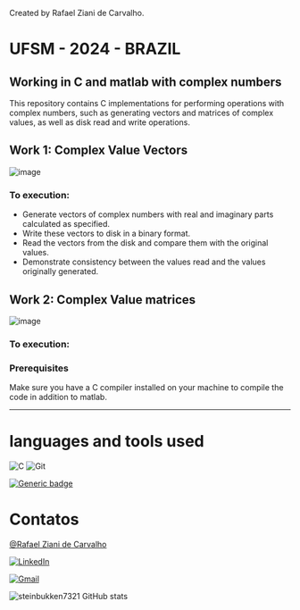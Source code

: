 
Created by Rafael Ziani de Carvalho.

# UFSM - 2024 - BRAZIL

## Working in C and matlab with complex numbers

This repository contains C implementations for performing operations with complex numbers, such as generating vectors and matrices of complex values, as well as disk read and write operations.

## Work 1: Complex Value Vectors

![image](https://github.com/steinbukken7321/Jobs---UFSM---2024/assets/83385968/dae8016e-0b47-4eff-9962-5edc56d0d9d6)

### To execution:
- Generate vectors of complex numbers with real and imaginary parts calculated as specified.
- Write these vectors to disk in a binary format.
- Read the vectors from the disk and compare them with the original values.
- Demonstrate consistency between the values ​​read and the values ​​originally generated.


## Work 2: Complex Value matrices
![image](https://github.com/steinbukken7321/Jobs---UFSM---2024/assets/83385968/10f11a1d-4806-4690-b0e9-b79c542a00b5)

### To execution:

### Prerequisites

Make sure you have a C compiler installed on your machine to compile the code in addition to matlab.

---
# languages ​​and tools used
![C](https://img.shields.io/badge/C-F1C40F?style=for-the-badge&logo=c&logoColor=000000)
![Git](https://img.shields.io/badge/GIT-239B56?style=for-the-badge&logo=git&logoColor=000000)

[![Generic badge](https://img.shields.io/badge/MATLAB-R2023a-BLUE.svg)](https://shields.io/)


# Contatos

[@Rafael Ziani de Carvalho](https://www.github.com/steinbukken7321)

[![LinkedIn](https://img.shields.io/badge/LinkedIn-ECF0F1?style=for-the-badge&logo=linkedin&logoColor=000000)](https://www.linkedin.com/in/rafael-ziani-de-carvalho-a4546723a/)

[![Gmail](https://img.shields.io/badge/Gmail-ECF0F1?style=for-the-badge&logo=gmail&logoColor=000000)](mailto:Rafael.ziani1@gmail.com)



![steinbukken7321 GitHub stats](https://github-readme-stats.vercel.app/api?username=steinbukken7321&theme=chartreuse-dark&show_icons=true)
